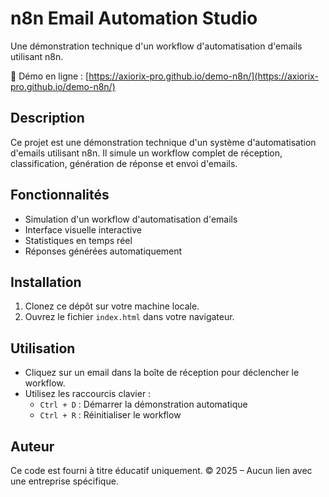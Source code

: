 # n8n Email Automation Studio

Une démonstration technique d'un workflow d'automatisation d'emails utilisant n8n.

🚀 Démo en ligne : [https://axiorix-pro.github.io/demo-n8n/](https://axiorix-pro.github.io/demo-n8n/)

## Description

Ce projet est une démonstration technique d'un système d'automatisation d'emails utilisant n8n. Il simule un workflow complet de réception, classification, génération de réponse et envoi d'emails.

## Fonctionnalités

- Simulation d'un workflow d'automatisation d'emails
- Interface visuelle interactive
- Statistiques en temps réel
- Réponses générées automatiquement

## Installation

1. Clonez ce dépôt sur votre machine locale.
2. Ouvrez le fichier `index.html` dans votre navigateur.

## Utilisation

- Cliquez sur un email dans la boîte de réception pour déclencher le workflow.
- Utilisez les raccourcis clavier :
  - `Ctrl + D` : Démarrer la démonstration automatique
  - `Ctrl + R` : Réinitialiser le workflow

## Auteur

Ce code est fourni à titre éducatif uniquement.
© 2025 – Aucun lien avec une entreprise spécifique.
